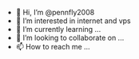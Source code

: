 - 👋 Hi, I’m @pennfly2008
- 👀 I’m interested in internet and vps
- 🌱 I’m currently learning ...
- 💞️ I’m looking to collaborate on ...
- 📫 How to reach me ...

<!---
pennfly2008/pennfly2008 is a ✨ special ✨ repository because its `README.md` (this file) appears on your GitHub profile.
You can click the Preview link to take a look at your changes.
--->
